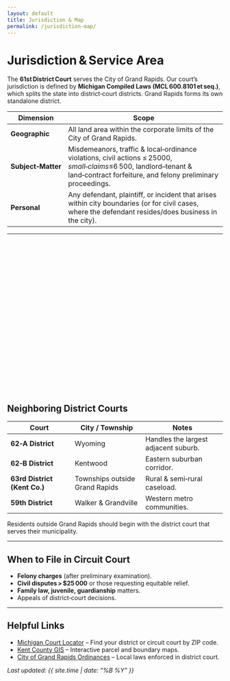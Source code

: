 ```yaml
---
layout: default
title: Jurisdiction & Map
permalink: /jurisdiction-map/
---
```


# Jurisdiction & Service Area

The **61st District Court** serves the City of Grand Rapids. Our court’s jurisdiction is defined by **Michigan Compiled Laws (MCL 600.8101 et seq.)**, which splits the state into district‑court districts. Grand Rapids forms its own standalone district.

| Dimension | Scope |
|-----------|-------|
| **Geographic** | All land area within the corporate limits of the City of Grand Rapids. |
| **Subject‑Matter** | Misdemeanors, traffic & local‑ordinance violations, civil actions ≤ $25 000, small‑claims ≤ $6 500, landlord–tenant & land‑contract forfeiture, and felony preliminary proceedings. |
| **Personal** | Any defendant, plaintiff, or incident that arises within city boundaries (or for civil cases, where the defendant resides/does business in the city). |

---

<!-- INTERACTIVE MAP – OpenStreetMap + Leaflet -->
<link
  rel="stylesheet"
  href="https://unpkg.com/leaflet@1.9.4/dist/leaflet.css"
  integrity="sha256-sA+e2R0QPe0DEdHEUjX6QeZABGdIWg6mNCh+RY6+/A8="
  crossorigin=""
/>
<script
  src="https://unpkg.com/leaflet@1.9.4/dist/leaflet.js"
  integrity="sha256-o9N1jvYJbssMf2xBGd3lem3DdXipMq5MWT2DGOm2l9w="
  crossorigin=""
></script>

<div id="gr-map" style="width:100%;height:350px;border-radius:.5rem;"></div>

<script>
  // Center on Grand Rapids
  var map = L.map("gr-map").setView([42.9634, -85.6681], 12);

  // Base layer
  L.tileLayer("https://{s}.tile.openstreetmap.org/{z}/{x}/{y}.png", {
    attribution:
      '&copy; <a href="https://openstreetmap.org">OpenStreetMap</a> contributors',
  }).addTo(map);

  // Marker at courthouse (adjust lat/lng if needed)
  L.marker([42.9681, -85.673]).addTo(map).bindPopup("61st District Court");
</script>


## Neighboring District Courts

| Court | City / Township | Notes |
|-------|-----------------|-------|
| **62‑A District** | Wyoming | Handles the largest adjacent suburb. |
| **62‑B District** | Kentwood | Eastern suburban corridor. |
| **63rd District (Kent Co.)** | Townships outside Grand Rapids | Rural & semi‑rural caseload. |
| **59th District** | Walker & Grandville | Western metro communities. |

Residents outside Grand Rapids should begin with the district court that serves their municipality.

---

## When to File in Circuit Court

* **Felony charges** (after preliminary examination).  
* **Civil disputes > $25 000** or those requesting equitable relief.  
* **Family law, juvenile, guardianship** matters.  
* Appeals of district‑court decisions.

---

## Helpful Links

* [Michigan Court Locator](https://www.courts.michigan.gov/courts/court-locator/) – Find your district or circuit court by ZIP code.  
* [Kent County GIS](https://www.accesskent.com/gis) – Interactive parcel and boundary maps.  
* [City of Grand Rapids Ordinances](https://library.municode.com/mi/grand_rapids/codes/code_of_ordinances) – Local laws enforced in district court.

*Last updated: {{ site.time | date: "%B %Y" }}*

